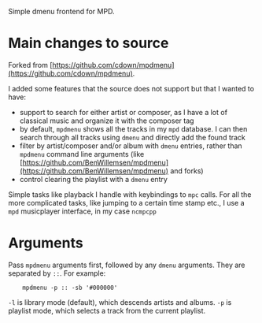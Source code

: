 Simple dmenu frontend for MPD.

# Main changes to source

Forked from [https://github.com/cdown/mpdmenu](https://github.com/cdown/mpdmenu).

I added some features that the source does not support but that I wanted to have:

- support to search for either artist or composer, as I have a lot of classical music and organize it with the composer tag
- by default, `mpdmenu` shows all the tracks in my `mpd` database. I can then search through all tracks using `dmenu` and directly add the found track
- filter by artist/composer and/or album with `dmenu` entries, rather than `mpdmenu` command line arguments (like [https://github.com/BenWillemsen/mpdmenu](https://github.com/BenWillemsen/mpdmenu) and forks)
- control clearing the playlist with a `dmenu` entry

Simple tasks like playback I handle with keybindings to `mpc` calls. For all the more complicated tasks, like jumping to a certain time stamp etc., I use a `mpd` musicplayer interface, in my case `ncmpcpp`

# Arguments

Pass `mpdmenu` arguments first, followed by any `dmenu` arguments. They are separated by `::`. For example:

```
    mpdmenu -p :: -sb '#000000'
```

`-l` is library mode (default), which descends artists and albums. `-p` is
playlist mode, which selects a track from the current playlist.
